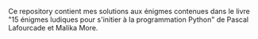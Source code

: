 Ce repository contient mes solutions aux énigmes contenues dans le livre "15 énigmes ludiques pour s'initier à la programmation Python" de Pascal Lafourcade et Malika More.
